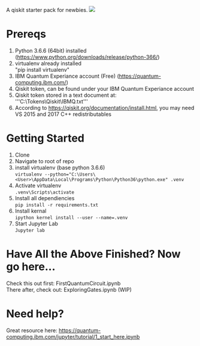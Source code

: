 A qiskit starter pack for newbies. 
![](https://imgur.com/0y3rWip.png)

# Prereqs
1. Python 3.6.6 (64bit) installed (https://www.python.org/downloads/release/python-366/)
2. virtualenv already installed  
  "pip install virtualenv"
3. IBM Quantum Experiance account (Free) (https://quantum-computing.ibm.com/)
4. Qiskit token, can be found under your IBM Quantum Experiance account
5. Qiskit token stored in a text document at:  
  '''C:\Tokens\Qiskit\IBMQ.txt'''
6. According to https://qiskit.org/documentation/install.html, you may need VS 2015 and 2017 C++ redistributables 

# Getting Started
1. Clone  
2. Navigate to root of repo
3. install virtualenv (base python 3.6.6)  
  ```virtualenv --python="C:\Users\<User>\AppData\Local\Programs\Python\Python36\python.exe" .venv```  
4. Activate virtualenv  
  ```.venv\Scripts\activate```
5. Install all dependiencies  
  ```pip install -r requirements.txt```  
6. Install kernal  
  ```ipython kernel install --user --name=.venv```
7. Start Jupyter Lab  
  ```Jupyter lab```

# Have All the Above Finished? Now go here...  
Check this out first: FirstQuantumCircuit.ipynb  
There after, check out: ExploringGates.ipynb (WIP)

# Need help?
Great resource here: https://quantum-computing.ibm.com/jupyter/tutorial/1_start_here.ipynb

